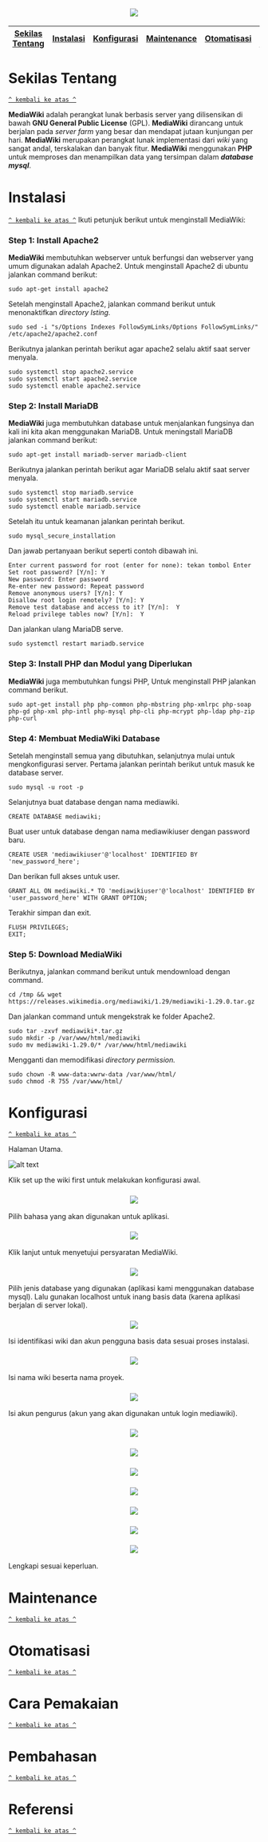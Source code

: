 <h1 align="center"><img src="https://upload.wikimedia.org/wikipedia/en/0/0f/MediaWiki_logo_reworked_embroidery.jpg"></h1>

[Sekilas Tentang](#sekilas-tentang) | [Instalasi](#instalasi) | [Konfigurasi](#konfigurasi) | [Maintenance](#maintenance) | [Otomatisasi](#otomatisasi) | [Cara Pemakaian](#cara-pemakaian) | [Pembahasan](#pembahasan) | [Referensi](#referensi)
:---:|:---:|:---:|:---:|:---:|:---:|:---:|:---:

# Sekilas Tentang
[`^ kembali ke atas ^`](#)

**MediaWiki** adalah perangkat lunak berbasis server yang dilisensikan di bawah **GNU General Public License** (GPL). **MediaWiki** dirancang untuk berjalan pada *server farm* yang besar dan mendapat jutaan kunjungan per hari. **MediaWiki** merupakan perangkat lunak implementasi dari *wiki* yang sangat andal, terskalakan dan banyak fitur. **MediaWiki** menggunakan **PHP** untuk memproses dan menampilkan data yang tersimpan dalam ***database mysql***.

# Instalasi
[`^ kembali ke atas ^`](#)
Ikuti petunjuk berikut untuk menginstall MediaWiki:

### Step 1: Install Apache2

**MediaWiki** membutuhkan webserver untuk berfungsi dan webserver yang umum digunakan adalah Apache2. Untuk menginstall Apache2 di ubuntu jalankan command berikut:

```
sudo apt-get install apache2
```

Setelah menginstall Apache2, jalankan command berikut untuk menonaktifkan *directory lsting.*

```
sudo sed -i "s/Options Indexes FollowSymLinks/Options FollowSymLinks/" /etc/apache2/apache2.conf
```

Berikutnya jalankan perintah berikut agar apache2 selalu aktif saat server menyala.

```
sudo systemctl stop apache2.service
sudo systemctl start apache2.service
sudo systemctl enable apache2.service
```

### Step 2: Install MariaDB

**MediaWiki** juga membutuhkan database untuk menjalankan fungsinya dan kali ini kita akan menggunakan MariaDB. Untuk meningstall MariaDB jalankan command berikut:

```
sudo apt-get install mariadb-server mariadb-client
```

Berikutnya jalankan perintah berikut agar MariaDB selalu aktif saat server menyala.

```
sudo systemctl stop mariadb.service
sudo systemctl start mariadb.service
sudo systemctl enable mariadb.service
````

Setelah itu untuk keamanan jalankan perintah berikut.

```
sudo mysql_secure_installation
```

Dan jawab pertanyaan berikut seperti contoh dibawah ini.

```
Enter current password for root (enter for none): tekan tombol Enter
Set root password? [Y/n]: Y
New password: Enter password
Re-enter new password: Repeat password
Remove anonymous users? [Y/n]: Y
Disallow root login remotely? [Y/n]: Y
Remove test database and access to it? [Y/n]:  Y
Reload privilege tables now? [Y/n]:  Y
```

Dan jalankan ulang MariaDB serve.

```
sudo systemctl restart mariadb.service
```

### Step 3: Install PHP dan Modul yang Diperlukan

**MediaWiki** juga membutuhkan fungsi PHP, Untuk menginstall PHP jalankan command berikut.

```
sudo apt-get install php php-common php-mbstring php-xmlrpc php-soap php-gd php-xml php-intl php-mysql php-cli php-mcrypt php-ldap php-zip php-curl
```

### Step 4: Membuat MediaWiki Database

Setelah menginstall semua yang dibutuhkan, selanjutnya mulai untuk mengkonfigurasi server. Pertama jalankan perintah berikut untuk masuk ke database server.

```
sudo mysql -u root -p
```

Selanjutnya buat database dengan nama mediawiki.

```
CREATE DATABASE mediawiki;
```

Buat user untuk database dengan nama mediawikiuser dengan password baru.

```
CREATE USER 'mediawikiuser'@'localhost' IDENTIFIED BY 'new_password_here';
```

Dan berikan full akses untuk user.

```
GRANT ALL ON mediawiki.* TO 'mediawikiuser'@'localhost' IDENTIFIED BY 'user_password_here' WITH GRANT OPTION;
```

Terakhir simpan dan exit.

```
FLUSH PRIVILEGES;
EXIT;
```

### Step 5: Download MediaWiki

Berikutnya, jalankan command berikut untuk mendownload dengan command.

```
cd /tmp && wget https://releases.wikimedia.org/mediawiki/1.29/mediawiki-1.29.0.tar.gz
```

Dan jalankan command untuk mengekstrak ke folder Apache2.

```
sudo tar -zxvf mediawiki*.tar.gz
sudo mkdir -p /var/www/html/mediawiki
sudo mv mediawiki-1.29.0/* /var/www/html/mediawiki
```

Mengganti dan memodifikasi *directory permission.*

```
sudo chown -R www-data:wwrw-data /var/www/html/
sudo chmod -R 755 /var/www/html/
```





# Konfigurasi
[`^ kembali ke atas ^`](#)

Halaman Utama.

![alt text](https://github.com/miqbals1649/mediaWiki/blob/master/Komdat/MW%201.PNG)

Klik set up the wiki first untuk melakukan konfigurasi awal.

<h3 align="center"><img src=”https://github.com/miqbals1649/mediaWiki/blob/master/Komdat/MW%202.PNG”></h3>

Pilih bahasa yang akan digunakan untuk aplikasi.

<h3 align="center"><img src=”https://github.com/miqbals1649/mediaWiki/blob/master/Komdat/MW%203.PNG”></h3>

Klik lanjut untuk menyetujui persyaratan MediaWiki.

<h3 align="center"><img src=”https://github.com/miqbals1649/mediaWiki/blob/master/Komdat/MW%204.PNG”></h3>

Pilih jenis database yang digunakan (aplikasi kami menggunakan database mysql). Lalu gunakan localhost untuk inang basis data (karena aplikasi berjalan di server lokal).

<h3 align="center"><img src=”https://github.com/miqbals1649/mediaWiki/blob/master/Komdat/MW%205.PNG”></h3>

Isi identifikasi wiki dan akun pengguna basis data sesuai proses instalasi.

<h3 align="center"><img src=”https://github.com/miqbals1649/mediaWiki/blob/master/Komdat/MW%206.PNG”></h3>

Isi nama wiki beserta nama proyek.

<h3 align="center"><img src=”https://github.com/miqbals1649/mediaWiki/blob/master/Komdat/MW%207.PNG”></h3>

Isi akun pengurus (akun yang akan digunakan untuk login mediawiki).

<h3 align="center"><img src=”https://github.com/miqbals1649/mediaWiki/blob/master/Komdat/MW%208.PNG”></h3>
<h3 align="center"><img src=”https://github.com/miqbals1649/mediaWiki/blob/master/Komdat/MW%209.PNG”></h3>
<h3 align="center"><img src=”https://github.com/miqbals1649/mediaWiki/blob/master/Komdat/MW%209.PNG”></h3>
<h3 align="center"><img src=”https://github.com/miqbals1649/mediaWiki/blob/master/Komdat/MW%210.PNG”></h3>
<h3 align="center"><img src=”https://github.com/miqbals1649/mediaWiki/blob/master/Komdat/MW%211.PNG”></h3>
<h3 align="center"><img src=”https://github.com/miqbals1649/mediaWiki/blob/master/Komdat/MW%212.PNG”></h3>
<h3 align="center"><img src=”https://github.com/miqbals1649/mediaWiki/blob/master/Komdat/MW%213.PNG”></h3>

Lengkapi sesuai keperluan.



# Maintenance
[`^ kembali ke atas ^`](#)

# Otomatisasi
[`^ kembali ke atas ^`](#)

# Cara Pemakaian
[`^ kembali ke atas ^`](#)

# Pembahasan
[`^ kembali ke atas ^`](#)

# Referensi
[`^ kembali ke atas ^`](#)
